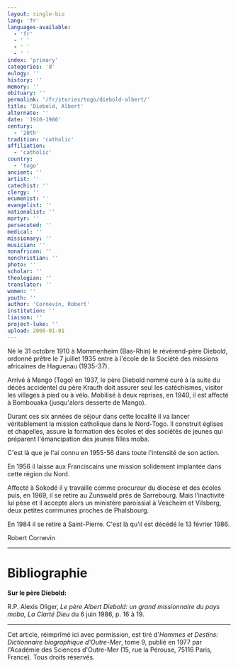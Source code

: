 ```yaml
---
layout: single-bio
lang: 'fr'
languages-available:
  - 'fr'
  - ' '
  - ' '
  - ' '
index: 'primary'
categories: 'd'
eulogy: ''
history: ''
memory: ''
obituary: ''
permalink: '/fr/stories/togo/diebold-albert/'
title: 'Diebold, Albert'
alternate: ''
date: '1910-1986'
century:
  - '20th'
tradition: 'catholic'
affiliation:
  - 'catholic'
country:
  - 'togo'
ancient: ''
artist: ''
catechist: ''
clergy: ''
ecumenist: ''
evangelist: ''
nationalist: ''
martyr: ''
persecuted: ''
medical: ''
missionary: ''
musician: ''
nonafrican: ''
nonchristian: ''
photo: ''
scholar: ''
theologian: ''
translator: ''
women: ''
youth: ''
author: 'Cornevin, Robert'
institution: ''
liaison: ''
project-luke: ''
upload: 2000-01-01
---
```



Né le 31 octobre 1910 à Mommenheim (Bas-Rhin) le révérend-père Diebold, ordonné prêtre le 7 juillet 1935 entre à l'école de la Société des missions africaines de Haguenau (1935-37).

Arrivé à Mango (Togo) en 1937, le père Diebold nommé curé à la suite du décès accidentel du père Krauth doit assurer seul les catéchismes, visiter les villages à pied ou à vélo. Mobilisé à deux reprises, en 1940, il est affecté à Bombouaka (jusqu'alors desserte de Mango).

Durant ces six années de séjour dans cette localité il va lancer véritablement la mission catholique dans le Nord-Togo. Il construit églises et chapelles, assure la formation des écoles et des sociétés de jeunes qui préparent l'émancipation des jeunes filles moba.

C'est là que je l'ai connu en 1955-56 dans toute l'intensité de son action.

En 1956 il laisse aux Franciscains une mission solidement implantée dans cette région du Nord.

Affecté à Sokodé il y travaille comme procureur du diocèse et des écoles puis, en 1969, il se retire au Zunswald près de Sarrebourg. Mais l'inactivité lui pèse et il accepte alors un ministère paroissial à Vescheim et Vilsberg, deux petites communes proches de Phalsbourg.

En 1984 il se retire à Saint-Pierre. C'est là qu'il est décédé le 13 février 1986.

Robert Cornevin

---

# Bibliographie

**Sur le père Diebold:**

R.P. Alexis Oliger, *Le père Albert Diebold: un grand missionnaire du pays moba, La Clarté Dieu* du 6 juin 1986, p. 16 à 19.

---

Cet article, réimprîmé ici avec permission, est tiré d'*Hommes et Destins: Dictionnaire biographique d'Outre-Mer*, tome 9, publié en 1977 par l'Académie des Sciences d'Outre-Mer (15, rue la Pérouse, 75116 Paris, France). Tous droits réservés.